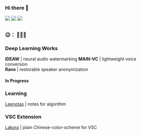 ### Hi there 👋

[![](https://img.shields.io/badge/github.io-grey?style=flat)](https://pecholal.github.io) 
[![](https://img.shields.io/badge/SEU-USTC-blue?style=flat)](https://github.com/PecholaL) 
[![](https://img.shields.io/badge/Google-Scholar-pink?style=flat)](https://scholar.google.com/citations?user=rP_RLDcAAAAJ&hl=en)  

<!--
**PecholaL/PecholaL** is a ✨ _special_ ✨ repository because its `README.md` (this file) appears on your GitHub profile.

Here are some ideas to get you started:

- 🔭 I’m currently working on ...
- 🌱 I’m currently learning ...
- 👯 I’m looking to collaborate on ...
- 🤔 I’m looking for help with ...
- 💬 Ask me about ...
- 📫 How to reach me: ...
- 😄 Pronouns: ...
- ⚡ Fun fact: ...
-->


##   
### 😉： 🫥🫥🫥  

### Deep Learning Works
**IDEAW** | neural audio watermarking
**MAIN-VC** | lightweight voice conversion  
**Rano** | restorable speaker anonymization  

#### In Progress

### Learning
[Leenotas](https://github.com/pecholal/Leenotas) | notes for algorithm

### VSC Extension
[Lakora](https://github.com/pecholal/Lakora) | plain Chinese-color-scheme for VSC

